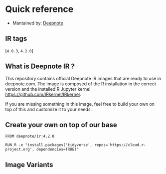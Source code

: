 # Quick reference
 * Mantained by: [Deepnote](https://deepnote.com/)


## IR tags
[`4.0.3`, `4.2.0`]


## What is Deepnote IR ?

This repository contains official Deepnote IR images that are ready to use in deepnote.com. The image is composed of the R installation in the correct version and the installed R Jupyter kernel https://github.com/IRkernel/IRkernel.

If you are missing something in this image, feel free to build your own on top of this and customize it to your needs.

## Create your own on top of our base

```
FROM deepnote/ir:4.2.0

RUN R -e "install.packages('tidyverse', repos='https://cloud.r-project.org', dependencies=TRUE)"

```

## Image Variants

